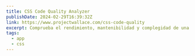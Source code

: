 ```yaml
---
title: CSS Code Quality Analyzer
publishDate: 2024-02-29T16:39:32Z
link: https://www.projectwallace.com/css-code-quality
excerpt: Comprueba el rendimiento, mantenibilidad y complegidad de una web
tags:
  - app
  - css
---
```

